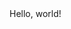 <!DOCTYPE html>
<html>
<head>
  <title>hello</title>
</head>
  <body>
    Hello, world!
  </body>
</html>
